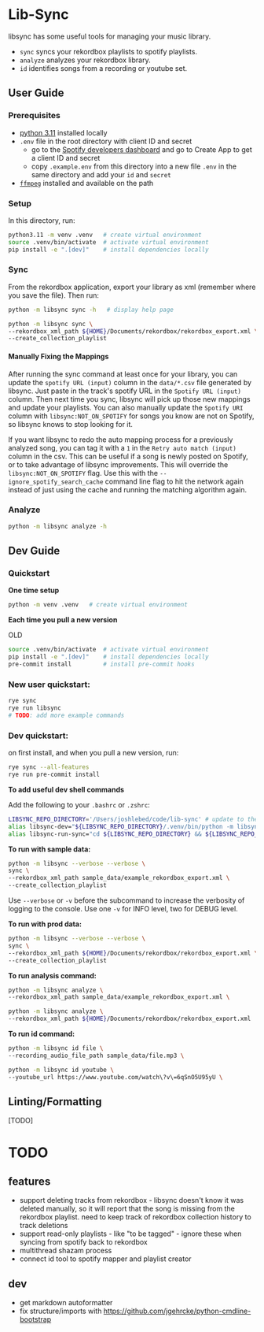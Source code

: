 # Lib-Sync

libsync has some useful tools for managing your music library.

- `sync` syncs your rekordbox playlists to spotify playlists.
- `analyze` analyzes your rekordbox library.
- `id` identifies songs from a recording or youtube set.

## User Guide

### Prerequisites

- [python 3.11](https://www.python.org/downloads/release/python-31010/) installed locally
- `.env` file in the root directory with client ID and secret
  - go to the [Spotify developers dashboard](https://developer.spotify.com/dashboard) and go to Create App to get a client ID and secret
  - copy `.example.env` from this directory into a new file `.env` in the same directory and add your `id` and `secret`
- [`ffmpeg`](https://www.ffmpeg.org/download.html) installed and available on the path

### Setup

In this directory, run:

```bash
python3.11 -m venv .venv   # create virtual environment
source .venv/bin/activate  # activate virtual environment
pip install -e ".[dev]"    # install dependencies locally
```

### Sync

From the rekordbox application, export your library as xml (remember where you save the file). Then run:

```bash
python -m libsync sync -h   # display help page

python -m libsync sync \
--rekordbox_xml_path ${HOME}/Documents/rekordbox/rekordbox_export.xml \
--create_collection_playlist
```

#### Manually Fixing the Mappings

After running the sync command at least once for your library, you can update the `spotify URL (input)` column in the `data/*.csv` file generated by libsync. Just paste in the track's spotify URL in the `Spotify URL (input)` column. Then next time you sync, libsync will pick up those new mappings and update your playlists. You can also manually update the `Spotify URI` column with `libsync:NOT_ON_SPOTIFY` for songs you know are not on Spotify, so libsync knows to stop looking for it.

If you want libsync to redo the auto mapping process for a previously analyzed song, you can tag it with a `1` in the `Retry auto match (input)` column in the csv. This can be useful if a song is newly posted on Spotify, or to take advantage of libsync improvements. This will override the `libsync:NOT_ON_SPOTIFY` flag. Use this with the `--ignore_spotify_search_cache` command line flag to hit the network again instead of just using the cache and running the matching algorithm again.

### Analyze

```bash
python -m libsync analyze -h
```

## Dev Guide

### Quickstart

**One time setup**

```bash
python -m venv .venv   # create virtual environment
```

**Each time you pull a new version**

OLD

```bash
source .venv/bin/activate  # activate virtual environment
pip install -e ".[dev]"    # install dependencies locally
pre-commit install         # install pre-commit hooks
```

### New user quickstart:

<!-- add instructions to install from pypi instead of source -->

```bash
rye sync
rye run libsync
# TODO: add more example commands
```

### Dev quickstart:

on first install, and when you pull a new version, run:

```bash
rye sync --all-features
rye run pre-commit install
```

**To add useful dev shell commands**

Add the following to your `.bashrc` or `.zshrc`:

```bash
LIBSYNC_REPO_DIRECTORY='/Users/joshlebed/code/lib-sync' # update to the path to the repo on your machine
alias libsync-dev="${LIBSYNC_REPO_DIRECTORY}/.venv/bin/python -m libsync"
alias libsync-run-sync="cd ${LIBSYNC_REPO_DIRECTORY} && ${LIBSYNC_REPO_DIRECTORY}/scripts/run_sync.sh"
```

**To run with sample data:**

```bash
python -m libsync --verbose --verbose \
sync \
--rekordbox_xml_path sample_data/example_rekordbox_export.xml \
--create_collection_playlist
```

Use `--verbose` or `-v` before the subcommand to increase the verbosity of logging to the console.
Use one `-v` for INFO level, two for DEBUG level.

**To run with prod data:**

```bash
python -m libsync --verbose --verbose \
sync \
--rekordbox_xml_path ${HOME}/Documents/rekordbox/rekordbox_export.xml \
--create_collection_playlist
```

**To run analysis command:**

```bash
python -m libsync analyze \
--rekordbox_xml_path sample_data/example_rekordbox_export.xml \

python -m libsync analyze \
--rekordbox_xml_path ${HOME}/Documents/rekordbox/rekordbox_export.xml
```

**To run id command:**

```bash
python -m libsync id file \
--recording_audio_file_path sample_data/file.mp3 \
```

```bash
python -m libsync id youtube \
--youtube_url https://www.youtube.com/watch\?v\=6qSnO5U95yU \
```

## Linting/Formatting

[TODO]

# TODO

## features

- support deleting tracks from rekordbox - libsync doesn't know it was deleted manually, so it will report that the song is missing from the rekordbox playlist. need to keep track of rekordbox collection history to track deletions
- support read-only playlists - like "to be tagged" - ignore these when syncing from spotify back to rekordbox
- multithread shazam process
- connect id tool to spotify mapper and playlist creator

## dev

- get markdown autoformatter
- fix structure/imports with https://github.com/jgehrcke/python-cmdline-bootstrap
